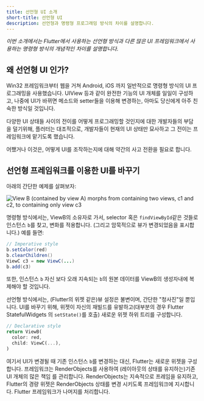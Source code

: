 ```yaml
---
title: 선언형 UI 소개
short-title: 선언형 UI
description: 선언형과 명령형 프로그래밍 방식의 차이를 설명합니다.
---
```


_이번 소개에서는 Flutter에서 사용하는 선언형 방식과 다른 많은 UI 프레임워크에서 사용하는
명령형 방식의 개념적인 차이를 설명합니다._

## 왜 선언형 UI 인가?

Win32 프레임워크부터 웹을 거쳐 Android, iOS 까지 일반적으로 명령형 방식의 UI 프로그래밍을
사용했습니다. UIView 등과 같이 완전한 기능의 UI 개체를 일일이 구성하고, 나중에 UI가 바뀌면
메소드와 setter들을 이용해 변경하는, 아마도 당신에게 아주 친숙한 방식일 것입니다.

다양한 UI 상태들 사이의 전이를 어떻게 프로그래밍할 것인지에 대한 개발자들의 부담을 덜기위해,
플러터는 대조적으로, 개발자들이 현재의 UI 상태만 묘사하고 그 전이는 프레임워크에
맡기도록 했습니다.

어쨌거나 이것은, 어떻게 UI를 조작하는지에 대해 약간의 사고 전환을 필요로 합니다.

## 선언형 프레임워크를 이용한 UI를 바꾸기

아래의 간단한 예제를 살펴보자:

<img src="/images/declarativeUIchanges.png" alt="View B (contained by view A) morphs from containing two views, c1 and c2, to containing only view c3">

명령형 방식에서는, ViewB의 소유자로 가서, selector 혹은 `findViewById`같은 것들로
인스턴스 `b`를 찾고, 변화를 적용합니다. (그리고 암묵적으로 뷰가 변경되었음을 표시합니다.)
예를 들면:

```java
// Imperative style
b.setColor(red)
b.clearChildren()
ViewC c3 = new ViewC(...)
b.add(c3)
```

또한, 인스턴스 `b` 자신 보다 오래 지속되는 `b`의 원본 데이터를 ViewB의 생성자내에 복제해야
할 것입니다.

선언형 방식에서는, (Flutter의 위젯 같은)뷰 설정은 불변이며, 간단한 "청사진"일 뿐입니다.
UI를 바꾸기 위해, 위젯이 자신의 재빌드를 유발하고(대부분의 경우 Flutter StatefulWidgets
의 `setState()`를 호출) 새로운 위젯 하위 트리를 구성합니다.

<!-- skip -->
```dart
// Declarative style
return ViewB(
  color: red,
  child: ViewC(...),
)
```

여기서 UI가 변경될 때 기존 인스턴스 `b`를 변경하는 대신, Flutter는 새로운 위젯을 구성합니다.
프레임워크는 RenderObjects를 사용하여 (레이아웃의 상태를 유지하는)기존 UI 개체의 많은 책임
를 관리합니다. RenderObjects는 지속적으로 프레임을 유지하고, Flutter의 경량 위젯은
RenderObjects 상태를 변경 시키도록 프레임워크에 지시합니다.
Flutter 프레임워크가 나머지를 처리합니다.

